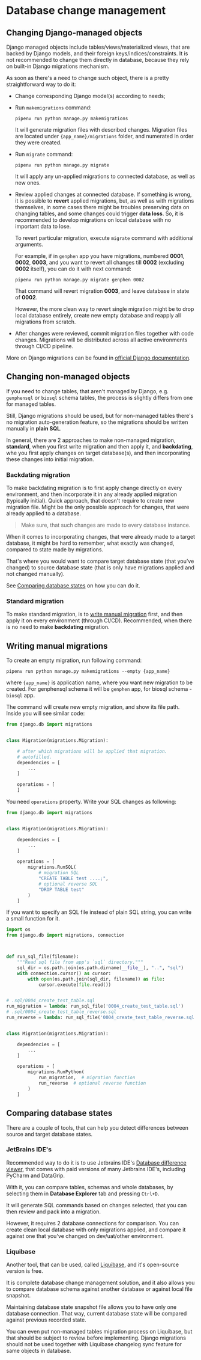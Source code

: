 # Database change management

## Changing Django-managed objects

Django managed objects include tables/views/materialized views,
that are backed by Django models, and their foreign keys/indices/constraints.
It is not recommended to change them directly in database,
because they rely on built-in Django migrations mechanism.

As soon as there's a need to change such object,
there is a pretty straightforward way to do it:

- Change corresponding Django model(s) according to needs;
- Run `makemigrations` command:

  ```commandline
  pipenv run python manage.py makemigrations
  ```

  It will generate migration files with described changes.
  Migration files are located under `{app_name}/migrations` folder,
  and numerated in order they were created.

- Run `migrate` command:

  ```commandline
  pipenv run python manage.py migrate
  ```

  It will apply any un-applied migrations to connected database, as well as new ones.
- Review applied changes at connected database.
  If something is wrong, it is possible to **revert** applied migrations,
  but, as well as with migrations themselves,
  in some cases there might be troubles preserving data on changing tables,
  and some changes could trigger **data loss**.
  So, it is recommended to develop migrations on local database
  with no important data to lose.

  To revert particular migration, execute `migrate` command with additional arguments.

  For example, if in `genphen` app you have migrations,
  numbered **0001**, **0002**, **0003**,
  and you want to revert all changes till **0002** (excluding **0002** itself),
  you can do it with next command:

  ```commandline
  pipenv run python manage.py migrate genphen 0002
  ```

  That command will revert migration **0003**,
  and leave database in state of **0002**.

  However, the more clean way to revert single migration might be
  to drop local database entirely, create new empty database
  and reapply all migrations from scratch.

- After changes were reviewed, commit migration files together with code changes.
  Migrations will be distributed across all active environments through CI/CD pipeline.

More on Django migrations can be found in
[official Django documentation](https://docs.djangoproject.com/en/4.1/topics/migrations/).

## Changing non-managed objects

If you need to change tables, that aren't managed by Django,
e.g. `genphensql` or `biosql` schema tables,
the process is slightly differs from one for managed tables.

Still, Django migrations should be used,
but for non-managed tables there's no migration auto-generation feature,
so the migrations should be written manually in **plain SQL**.

In general, there are 2 approaches to make non-managed migration,
**standard**, when you first write migration and then apply it,
and **backdating**, whe you first apply changes on target database(s),
and then incorporating these changes into initial migration.

### Backdating migration

To make backdating migration is to first apply change directly on every environment,
and then incorporate it in any already applied migration (typically initial).
Quick approach, that doesn't require to create new migration file.
Might be the only possible approach for changes,
that were already applied to a database.

> Make sure, that such changes are made to every database instance.

When it comes to incorporating changes, that were already made to a target database,
it might be hard to remember, what exactly was changed,
compared to state made by migrations.

That's where you would want to compare target database state (that you've changed)
to source database state (that is only have migrations applied and not changed manually).

See [Comparing database states](#comparing-database-states) on how you can do it.

### Standard migration

To make standard migration,
is to [write manual migration](#writing-manual-migrations) first,
and then apply it on every environment (through CI/CD).
Recommended, when there is no need to make **backdating** migration.

## Writing manual migrations

To create an empty migration, run following command:

```commandline
pipenv run python manage.py makemigrations --empty {app_name}
```

where `{app_name}` is application name, where you want new migration to be created.
For genphensql schema it will be `genphen` app, for biosql schema - `biosql` app.

The command will create new empty migration, and show its file path.
Inside you will see similar code:

```python
from django.db import migrations


class Migration(migrations.Migration):

    # after which migrations will be applied that migration.
    # autofilled.
    dependencies = [
        ...
    ]

    operations = [
    ]
```

You need `operations` property.
Write your SQL changes as following:

```python
from django.db import migrations


class Migration(migrations.Migration):

    dependencies = [
        ...
    ]

    operations = [
        migrations.RunSQL(
            # migration SQL
            "CREATE TABLE test ....;",
            # optional reverse SQL
            "DROP TABLE test"
        )
    ]
```

If you want to specify an SQL file instead of plain SQL string,
you can write a small function for it.

```python
import os
from django.db import migrations, connection



def run_sql_file(filename):
    """Read sql file from app's `sql` directory."""
    sql_dir = os.path.join(os.path.dirname(__file__), "..", "sql")
    with connection.cursor() as cursor:
        with open(os.path.join(sql_dir, filename)) as file:
            cursor.execute(file.read())


# .sql/0004_create_test_table.sql
run_migration = lambda: run_sql_file('0004_create_test_table.sql')
# .sql/0004_create_test_table_reverse.sql
run_reverse = lambda: run_sql_file('0004_create_test_table_reverse.sql')


class Migration(migrations.Migration):

    dependencies = [
        ...
    ]

    operations = [
        migrations.RunPython(
            run_migration,  # migration function
            run_reverse  # optional reverse function
        )
    ]
```

## Comparing database states

There are a couple of tools,
that can help you detect differences between source and target database states.

### JetBrains IDE's

Recommended way to do it is to use Jetbrains IDE's
[Database difference viewer](
https://www.jetbrains.com/help/idea/differences-viewer-for-database-objects.html
),
that comes with paid versions of many Jetbrains IDE's, including PyCharm and DataGrip.

With it, you can compare tables, schemas and whole databases,
by selecting them in **Database Explorer** tab and pressing `Ctrl+D`.

It will generate SQL commands based on changes selected,
that you can then review and pack into a migration.

However, it requires 2 database connections for comparison.
You can create clean local database with only migrations applied,
and compare it against one that you've changed on dev/uat/other environment.

### Liquibase

Another tool, that can be used, called [Liquibase](https://docs.liquibase.com/home.html),
and it's open-source version is free.

It is complete database change management solution,
and it also allows you to compare database schema against another database
or against local file snapshot.

Maintaining database state snapshot file allows you to have only one database connection.
That way, current database state will be compared against previous recorded state.

You can even put non-managed tables migration process on Liquibase,
but that should be subject to review before implementing.
Django migrations should not be used together with Liquibase changelog sync feature
for same objects in database.
